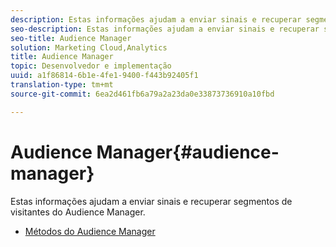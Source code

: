 ```yaml
---
description: Estas informações ajudam a enviar sinais e recuperar segmentos de visitantes do Audience Manager.
seo-description: Estas informações ajudam a enviar sinais e recuperar segmentos de visitantes do Audience Manager.
seo-title: Audience Manager
solution: Marketing Cloud,Analytics
title: Audience Manager
topic: Desenvolvedor e implementação
uuid: a1f86814-6b1e-4fe1-9400-f443b92405f1
translation-type: tm+mt
source-git-commit: 6ea2d461fb6a79a2a23da0e33873736910a10fbd

---
```



# Audience Manager{#audience-manager}

Estas informações ajudam a enviar sinais e recuperar segmentos de visitantes do Audience Manager.

* [Métodos do Audience Manager](/help/ios/amm/aam-methods.md)